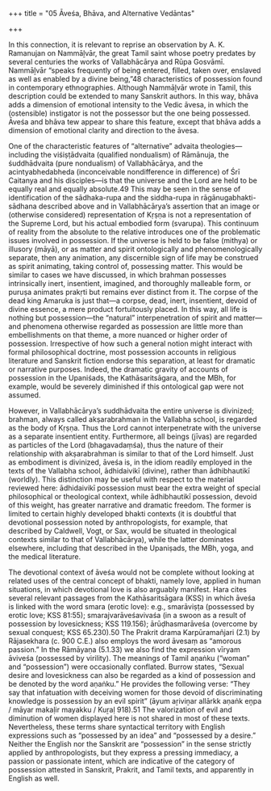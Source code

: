 +++
title = "05 Āveśa, Bhāva, and Alternative Vedāntas"

+++

In this connection, it is relevant to reprise an observation by A. K. Ramanujan on Nammāḻvār, the great Tamil saint whose poetry predates by several centuries the works of Vallabhācārya and Rūpa Gosvāmī. Nammāḻvār “speaks frequently of being entered, filled, taken over, enslaved as well as enabled by a divine being,”48 characteristics of possession found in contemporary ethnographies. Although Nammāḻvār wrote in Tamil, this description could be extended to many Sanskrit authors. In this way, bhāva adds a dimension of emotional intensity to the Vedic āvesa, in which the (ostensible) instigator is not the possessor but the one being possessed. Āveśa and bhāva tew appear to share this feature, except that bhāva adds a dimension of emotional clarity and direction to the āvesa.

One of the characteristic features of “alternative” advaita theologies—including the viśiṣṭādvaita (qualified nondualism) of Rāmānuja, the śuddhādvaita (pure nondualism) of Vallabhācārya, and the acintyabhedabheda (inconceivable nondifference in difference) of Śrī Caitanya and his disciples—is that the universe and the Lord are held to be equally real and equally absolute.49 This may be seen in the sense of identification of the sādhaka-rupa and the siddha-rupa in rāgānugabhakti-sādhana described above and in Vallabhācārya’s assertion that an image or (otherwise considered) representation of Kṛṣṇa is not a representation of the Supreme Lord, but his actual embodied form (svarupa). This continuum of reality from the absolute to the relative introduces one of the problematic issues involved in possession. If the universe is held to be false (mithya) or illusory (māyā), or as matter and spirit ontologically and phenomenologically separate, then any animation, any discernible sign of life may be construed as spirit animating, taking control of, possessing matter. This would be similar to cases we have discussed, in which brahman possesses intrinsically inert, insentient, imagined, and thoroughly malleable form, or puruṣa animates prakṛti but remains ever distinct from it. The corpse of the dead king Amaruka is just that—a corpse, dead, inert, insentient, devoid of divine essence, a mere product fortuitously placed. In this way, all life is nothing but possession—the “natural” interpenetration of spirit and matter—and phenomena otherwise regarded as possession are little more than embellishments on that theme, a more nuanced or higher order of possession. Irrespective of how such a general notion might interact with formal philosophical doctrine, most possession accounts in religious literature and Sanskrit fiction endorse this separation, at least for dramatic or narrative purposes. Indeed, the dramatic gravity of accounts of possession in the Upaniśads, the Kathāsaritsāgara, and the MBh, for example, would be severely diminished if this ontological gap were not assumed.

However, in Vallabhācārya’s suddhādvaita the entire universe is divinized; brahman, always called akṣarabrahman in the Vallabha school, is regarded as the body of Kṛṣṇa. Thus the Lord cannot interpenetrate with the universe as a separate insentient entity. Furthermore, all beings (jīvas) are regarded as particles of the Lord (bhagavadaṃśa), thus the nature of their relationship with akṣarabrahman is similar to that of the Lord himself. Just as embodiment is divinized, āveśa is, in the idiom readily employed in the texts of the Vallabha school, ādhidaivikī (divine), rather than ādhibhautikī (worldly). This distinction may be useful with respect to the material reviewed here: ādhidaivikī possession must bear the extra weight of special philosophical or theological context, while ādhibhautikī possession, devoid of this weight, has greater narrative and dramatic freedom. The former is limited to certain highly developed bhakti contexts (it is doubtful that devotional possession noted by anthropologists, for example, that described by Caldwell, Vogt, or Sax, would be situated in theological contexts similar to that of Vallabhācārya), while the latter dominates elsewhere, including that described in the Upaniṣads, the MBh, yoga, and the medical literature.

The devotional context of āveśa would not be complete without looking at related uses of the central concept of bhakti, namely love, applied in human situations, in which devotional love is also arguably manifest. Hara cites several relevant passages from the Kathāsaritsāgara (KSS) in which āveśa is linked with the word smara (erotic love): e.g., smarāviṣṭa (possessed by erotic love; KSS 81:55); smarajvarāveśavivaśa (in a swoon as a result of possession by lovesickness; KSS 119.156); ārūḍhasmarāveśa (overcome by sexual conquest; KSS 65.230).50 The Prakrit drama Karpūramañjari (2.1) by Rājasekhara (c. 900 C.E.) also employs the word āvesaṃ as “amorous passion.” In the Rāmāyaṇa (5.1.33) we also find the expression vīryam āviveśa (possessed by virility). The meanings of Tamil aṇaṅku (“woman” and “possession”) were occasionally conflated. Burrow states, “Sexual desire and lovesickness can also be regarded as a kind of possession and be denoted by the word aṇaṅku.” He provides the following verse: “They say that infatuation with deceiving women for those devoid of discriminating knowledge is possession by an evil spirit” (āyum aṟiviṉar allārkk aṇaṅk eṉpa / māyar makaḷir mayakku / Kuṟaḷ 918).51 The valorization of evil and diminution of women displayed here is not shared in most of these texts. Nevertheless, these terms share syntactical territory with English expressions such as “possessed by an idea” and “possessed by a desire.” Neither the English nor the Sanskrit are “possession” in the sense strictly applied by anthropologists, but they express a pressing immediacy, a passion or passionate intent, which are indicative of the category of possession attested in Sanskrit, Prakrit, and Tamil texts, and apparently in English as well.
